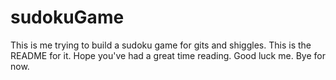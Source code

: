 # sudokuGame
This is me trying to build a sudoku game for gits and shiggles.
This is the README for it.
Hope you've had a great time reading.
Good luck me.
Bye for now.
